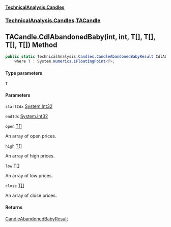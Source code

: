 #### [TechnicalAnalysis.Candles](TechnicalAnalysis.Candles.md 'TechnicalAnalysis.Candles')
### [TechnicalAnalysis.Candles](TechnicalAnalysis.Candles.md#TechnicalAnalysis.Candles 'TechnicalAnalysis.Candles').[TACandle](TACandle.md 'TechnicalAnalysis.Candles.TACandle')

## TACandle.CdlAbandonedBaby<T>(int, int, T[], T[], T[], T[]) Method

```csharp
public static TechnicalAnalysis.Candles.CandleAbandonedBabyResult CdlAbandonedBaby<T>(int startIdx, int endIdx, T[] open, T[] high, T[] low, T[] close)
    where T : System.Numerics.IFloatingPoint<T>;
```
#### Type parameters

<a name='TechnicalAnalysis.Candles.TACandle.CdlAbandonedBaby_T_(int,int,T[],T[],T[],T[]).T'></a>

`T`
#### Parameters

<a name='TechnicalAnalysis.Candles.TACandle.CdlAbandonedBaby_T_(int,int,T[],T[],T[],T[]).startIdx'></a>

`startIdx` [System.Int32](https://docs.microsoft.com/en-us/dotnet/api/System.Int32 'System.Int32')

<a name='TechnicalAnalysis.Candles.TACandle.CdlAbandonedBaby_T_(int,int,T[],T[],T[],T[]).endIdx'></a>

`endIdx` [System.Int32](https://docs.microsoft.com/en-us/dotnet/api/System.Int32 'System.Int32')

<a name='TechnicalAnalysis.Candles.TACandle.CdlAbandonedBaby_T_(int,int,T[],T[],T[],T[]).open'></a>

`open` [T](TACandle.CdlAbandonedBaby_T_(int,int,T[],T[],T[],T[]).md#TechnicalAnalysis.Candles.TACandle.CdlAbandonedBaby_T_(int,int,T[],T[],T[],T[]).T 'TechnicalAnalysis.Candles.TACandle.CdlAbandonedBaby<T>(int, int, T[], T[], T[], T[]).T')[[]](https://docs.microsoft.com/en-us/dotnet/api/System.Array 'System.Array')

An array of open prices.

<a name='TechnicalAnalysis.Candles.TACandle.CdlAbandonedBaby_T_(int,int,T[],T[],T[],T[]).high'></a>

`high` [T](TACandle.CdlAbandonedBaby_T_(int,int,T[],T[],T[],T[]).md#TechnicalAnalysis.Candles.TACandle.CdlAbandonedBaby_T_(int,int,T[],T[],T[],T[]).T 'TechnicalAnalysis.Candles.TACandle.CdlAbandonedBaby<T>(int, int, T[], T[], T[], T[]).T')[[]](https://docs.microsoft.com/en-us/dotnet/api/System.Array 'System.Array')

An array of high prices.

<a name='TechnicalAnalysis.Candles.TACandle.CdlAbandonedBaby_T_(int,int,T[],T[],T[],T[]).low'></a>

`low` [T](TACandle.CdlAbandonedBaby_T_(int,int,T[],T[],T[],T[]).md#TechnicalAnalysis.Candles.TACandle.CdlAbandonedBaby_T_(int,int,T[],T[],T[],T[]).T 'TechnicalAnalysis.Candles.TACandle.CdlAbandonedBaby<T>(int, int, T[], T[], T[], T[]).T')[[]](https://docs.microsoft.com/en-us/dotnet/api/System.Array 'System.Array')

An array of low prices.

<a name='TechnicalAnalysis.Candles.TACandle.CdlAbandonedBaby_T_(int,int,T[],T[],T[],T[]).close'></a>

`close` [T](TACandle.CdlAbandonedBaby_T_(int,int,T[],T[],T[],T[]).md#TechnicalAnalysis.Candles.TACandle.CdlAbandonedBaby_T_(int,int,T[],T[],T[],T[]).T 'TechnicalAnalysis.Candles.TACandle.CdlAbandonedBaby<T>(int, int, T[], T[], T[], T[]).T')[[]](https://docs.microsoft.com/en-us/dotnet/api/System.Array 'System.Array')

An array of close prices.

#### Returns
[CandleAbandonedBabyResult](CandleAbandonedBabyResult.md 'TechnicalAnalysis.Candles.CandleAbandonedBabyResult')